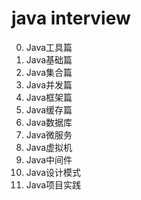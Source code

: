 # java interview
0. Java工具篇
1. Java基础篇
2. Java集合篇
3. Java并发篇
4. Java框架篇
5. Java缓存篇
6. Java数据库
7. Java微服务
8. Java虚拟机
9. Java中间件
10. Java设计模式
11. Java项目实践